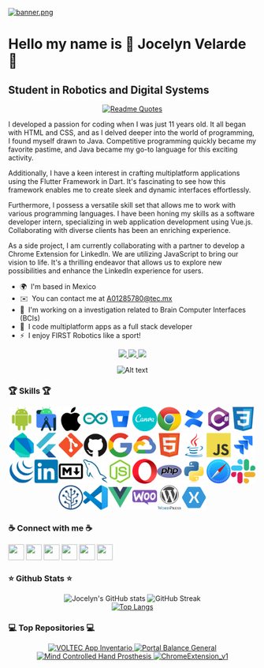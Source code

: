 
[![banner.png](https://i.postimg.cc/fyZZnKKk/banner.png)](https://postimg.cc/LYyGjjGM)

Hello my name is 🐝 Jocelyn Velarde 🐝
================================

Student in Robotics and Digital Systems
--------------------------------------
<div align="center">
  <a href="https://github.com/piyushsuthar/github-readme-quotes">
    <img src="https://quotes-github-readme.vercel.app/api?type=horizontal&theme=chartreuse-dark" alt="Readme Quotes">
  </a>
</div>

I developed a passion for coding when I was just 11 years old. It all began with HTML and CSS, and as I delved deeper into the world of programming, I found myself drawn to Java. Competitive programming quickly became my favorite pastime, and Java became my go-to language for this exciting activity.

Additionally, I have a keen interest in crafting multiplatform applications using the Flutter Framework in Dart. It's fascinating to see how this framework enables me to create sleek and dynamic interfaces effortlessly.

Furthermore, I possess a versatile skill set that allows me to work with various programming languages. I have been honing my skills as a software developer intern, specializing in web application development using Vue.js. Collaborating with diverse clients has been an enriching experience.

As a side project, I am currently collaborating with a partner to develop a Chrome Extension for LinkedIn. We are utilizing JavaScript to bring our vision to life. It's a thrilling endeavor that allows us to explore new possibilities and enhance the LinkedIn experience for users.

* 🌍  I'm based in Mexico
* ✉️  You can contact me at [A01285780@tec.mx](mailto:A01285780@tec.mx)
* 🧠  I'm working on a investigation related to Brain Computer Interfaces (BCIs)
* 🤝  I code multiplatform apps as a full stack developer
* ⚡  I enjoy FIRST Robotics like a sport!

<p align="center">
  <a href="https://www.github.com/JocelynVelarde" target="_blank" rel="noreferrer">
    <img src="https://img.shields.io/github/followers/JocelynVelarde?logo=github&style=for-the-badge&color=ff69b4&labelColor=1c1917" />
  </a>
  <a href="https://www.twitch.tv/pollogunnpao" target="_blank" rel="noreferrer">
    <img src="https://img.shields.io/twitch/status/pollogunnpao?logo=twitchsx&style=for-the-badge&color=22c55e&labelColor=ff69b4&label=TWITCH+STATUS" />
  </a>
  <img src="https://komarev.com/ghpvc/?username=JocelynVelarde&color=ff69b4&style=for-the-badge" />
</p>

<div align="center">
    <img src="https://spotify-recently-played-readme.vercel.app/api?user=b5l7tjmoagu41aaj80sfpcrb7" alt="Alt text">
</div>

### 🏆 Skills 🏆

<p align="center">
<img src="https://raw.githubusercontent.com/devicons/devicon/master/icons/android/android-original.svg" width="50"/><img src="https://raw.githubusercontent.com/devicons/devicon/master/icons/androidstudio/androidstudio-original.svg" width="50"/><img src="https://raw.githubusercontent.com/devicons/devicon/master/icons/apple/apple-original.svg" width="50"/><img src="https://raw.githubusercontent.com/devicons/devicon/master/icons/arduino/arduino-original.svg" width="50"/><img src="https://raw.githubusercontent.com/devicons/devicon/master/icons/bitbucket/bitbucket-original.svg" width="50"/><img src="https://raw.githubusercontent.com/devicons/devicon/master/icons/canva/canva-original.svg" width="50"/><img src="https://raw.githubusercontent.com/devicons/devicon/master/icons/chrome/chrome-original.svg" width="50"/><img src="https://raw.githubusercontent.com/devicons/devicon/master/icons/confluence/confluence-original.svg" width="50"/><img src="https://raw.githubusercontent.com/devicons/devicon/master/icons/csharp/csharp-original.svg" width="50"/><img src="https://raw.githubusercontent.com/devicons/devicon/master/icons/css3/css3-original.svg" width="50"/><img src="https://raw.githubusercontent.com/devicons/devicon/master/icons/dart/dart-original.svg" width="50"/><img src="https://raw.githubusercontent.com/devicons/devicon/master/icons/flutter/flutter-original.svg" width="50"/><img src="https://raw.githubusercontent.com/devicons/devicon/master/icons/git/git-original.svg" width="50"/><img src="https://raw.githubusercontent.com/devicons/devicon/master/icons/github/github-original.svg" width="50"/><img src="https://raw.githubusercontent.com/devicons/devicon/master/icons/google/google-original.svg" width="50"/><img src="https://raw.githubusercontent.com/devicons/devicon/master/icons/googlecloud/googlecloud-original.svg" width="50"/><img src="https://raw.githubusercontent.com/devicons/devicon/master/icons/html5/html5-original.svg" width="50"/><img src="https://raw.githubusercontent.com/devicons/devicon/master/icons/java/java-original.svg" width="50"/><img src="https://raw.githubusercontent.com/devicons/devicon/master/icons/javascript/javascript-original.svg" width="50"/><img src="https://raw.githubusercontent.com/devicons/devicon/master/icons/jira/jira-original.svg" width="50"/><img src="https://raw.githubusercontent.com/devicons/devicon/master/icons/jquery/jquery-original.svg" width="50"/><img src="https://raw.githubusercontent.com/devicons/devicon/master/icons/linkedin/linkedin-original.svg" width="50"/><img src="https://raw.githubusercontent.com/devicons/devicon/master/icons/markdown/markdown-original.svg" width="50"/><img src="https://raw.githubusercontent.com/devicons/devicon/master/icons/mysql/mysql-original.svg" width="50"/><img src="https://raw.githubusercontent.com/devicons/devicon/master/icons/nodejs/nodejs-original.svg" width="50"/><img src="https://raw.githubusercontent.com/devicons/devicon/master/icons/opera/opera-original.svg" width="50"/><img src="https://raw.githubusercontent.com/devicons/devicon/master/icons/php/php-original.svg" width="50"/><img src="https://raw.githubusercontent.com/devicons/devicon/master/icons/python/python-original.svg" width="50"/><img src="https://raw.githubusercontent.com/devicons/devicon/master/icons/safari/safari-original.svg" width="50"/><img src="https://raw.githubusercontent.com/devicons/devicon/master/icons/slack/slack-original.svg" width="50"/><img src="https://raw.githubusercontent.com/devicons/devicon/master/icons/sourcetree/sourcetree-original.svg" width="50"/><img src="https://raw.githubusercontent.com/devicons/devicon/master/icons/vscode/vscode-original.svg" width="50"/><img src="https://raw.githubusercontent.com/devicons/devicon/master/icons/vuejs/vuejs-original.svg" width="50"/><img src="https://raw.githubusercontent.com/devicons/devicon/master/icons/woocommerce/woocommerce-original.svg" width="50"/><img src="https://raw.githubusercontent.com/devicons/devicon/master/icons/wordpress/wordpress-original.svg" width="50"/><img src="https://raw.githubusercontent.com/devicons/devicon/master/icons/xamarin/xamarin-original.svg" width="50"/><br/>
</p>

### ☕ Connect with me ☕

<p align="left"> <a href="https://discord.com/users/PolloGunpao#7215 " target="_blank" rel="noreferrer"><img src="https://raw.githubusercontent.com/danielcranney/readme-generator/main/public/icons/socials/discord.svg" width="32" height="32" /></a> <a href="https://www.github.com/JocelynVelarde" target="_blank" rel="noreferrer"><img src="https://raw.githubusercontent.com/danielcranney/readme-generator/main/public/icons/socials/github-dark.svg" width="32" height="32" /></a> <a href="https://www.linkedin.com/in/jocelynvelarde" target="_blank" rel="noreferrer"><img src="https://raw.githubusercontent.com/danielcranney/readme-generator/main/public/icons/socials/linkedin.svg" width="32" height="32" /></a> <a href="https://www.stackoverflow.com/users/18867214/jocelyn-velarde" target="_blank" rel="noreferrer"><img src="https://raw.githubusercontent.com/danielcranney/readme-generator/main/public/icons/socials/stackoverflow.svg" width="32" height="32" /></a> <a href="https://www.youtube.com/c/UCxV9Zb_AwKe3tPnLJCuMk3Q" target="_blank" rel="noreferrer"><img src="https://raw.githubusercontent.com/danielcranney/readme-generator/main/public/icons/socials/youtube.svg" width="32" height="32" /></a> <a href="https://www.twitch.tv/pollogunnpao" target="_blank" rel="noreferrer"><img src="https://raw.githubusercontent.com/danielcranney/readme-generator/main/public/icons/socials/twitch.svg" width="32" height="32" /></a></p>

### ⭐ Github Stats ⭐

<div align="center">
  <img src="https://github-readme-stats.vercel.app/api?username=JocelynVelarde&show_icons=true&theme=tokyonight&bg_color=00000000" alt="Jocelyn's GitHub stats">
  <img src="https://github-readme-streak-stats.herokuapp.com?user=JocelynVelarde&theme=radical" alt="GitHub Streak">
</div>

<div align="center">
  <a href="https://git.io/top-langs">
   <img src="https://github-readme-stats.vercel.app/api/top-langs/?username=JocelynVelarde&layout=donut&langs_count=10&show_icons=true&theme=tokyonight&bg_color=00000000" alt="Top Langs">
  </a>
</div>

### 💻 Top Repositories 💻

<div align="center">
  <a href="https://github.com/JocelynVelarde/VOLTEC-App-Inventario">
    <img src="https://github-readme-stats.vercel.app/api/pin/?username=JocelynVelarde&repo=VOLTEC-App-Inventario&show_icons=true&theme=tokyonight&bg_color=00000000" alt="VOLTEC App Inventario">
  </a>
  <a href="https://github.com/JocelynVelarde/Portal-Balance-General">
    <img src="https://github-readme-stats.vercel.app/api/pin/?username=JocelynVelarde&repo=Portal-Balance-General&show_icons=true&theme=tokyonight&bg_color=00000000" alt="Portal Balance General">
  </a>
</div>

<div align="center">
  <a href="https://github.com/JocelynVelarde/Mind-Controlled-Hand-Prosthesis">
    <img src="https://github-readme-stats.vercel.app/api/pin/?username=JocelynVelarde&repo=Mind-Controlled-Hand-Prosthesis&show_icons=true&theme=tokyonight&bg_color=00000000" alt="Mind Controlled Hand Prosthesis">
  </a>
  <a href="https://github.com/JocelynVelarde/ChromeExtension_v1">
    <img src="https://github-readme-stats.vercel.app/api/pin/?username=JocelynVelarde&repo=ChromeExtension_v1&show_icons=true&theme=tokyonight&bg_color=00000000" alt="ChromeExtension_v1">
  </a>
</div>





